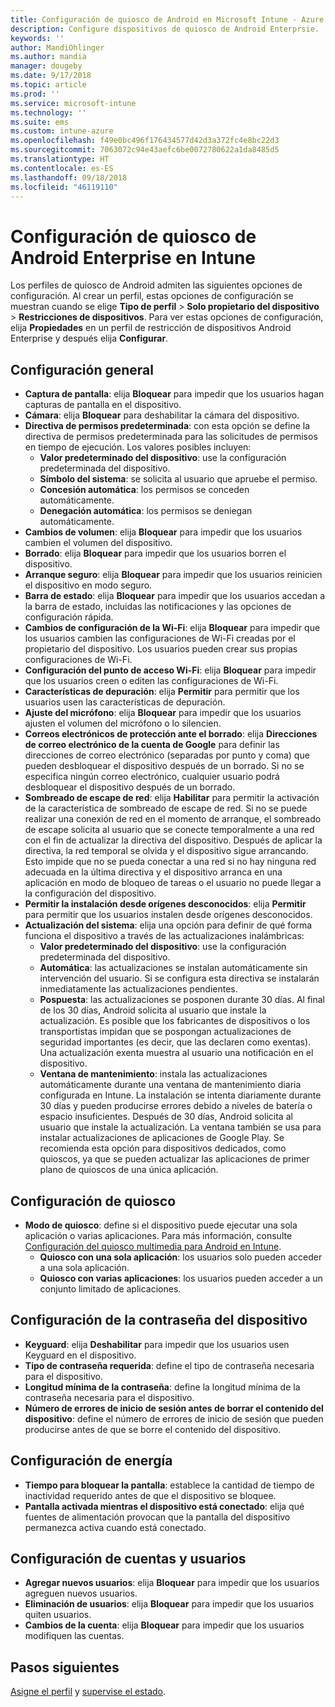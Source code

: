 ```yaml
---
title: Configuración de quiosco de Android en Microsoft Intune - Azure | Microsoft Docs
description: Configure dispositivos de quiosco de Android Enterprsie.
keywords: ''
author: MandiOhlinger
ms.author: mandia
manager: dougeby
ms.date: 9/17/2018
ms.topic: article
ms.prod: ''
ms.service: microsoft-intune
ms.technology: ''
ms.suite: ems
ms.custom: intune-azure
ms.openlocfilehash: f49e0bc496f176434577d42d3a372fc4e8bc22d3
ms.sourcegitcommit: 7063072c94e43aefc6be0072780622a1da8485d5
ms.translationtype: HT
ms.contentlocale: es-ES
ms.lasthandoff: 09/18/2018
ms.locfileid: "46119110"
---
```

# <a name="android-enterprise-kiosk-settings-in-intune"></a>Configuración de quiosco de Android Enterprise en Intune

Los perfiles de quiosco de Android admiten las siguientes opciones de configuración. Al crear un perfil, estas opciones de configuración se muestran cuando se elige **Tipo de perfil** > **Solo propietario del dispositivo** > **Restricciones de dispositivos**. Para ver estas opciones de configuración, elija **Propiedades** en un perfil de restricción de dispositivos Android Enterprise y después elija **Configurar**.

## <a name="general-settings"></a>Configuración general

- **Captura de pantalla**: elija **Bloquear** para impedir que los usuarios hagan capturas de pantalla en el dispositivo.
- **Cámara**: elija **Bloquear** para deshabilitar la cámara del dispositivo.
- **Directiva de permisos predeterminada**: con esta opción se define la directiva de permisos predeterminada para las solicitudes de permisos en tiempo de ejecución. Los valores posibles incluyen:
    - **Valor predeterminado del dispositivo**: use la configuración predeterminada del dispositivo.
    - **Símbolo del sistema**: se solicita al usuario que apruebe el permiso.
    - **Concesión automática**: los permisos se conceden automáticamente.
    - **Denegación automática**: los permisos se deniegan automáticamente.
- **Cambios de volumen**: elija **Bloquear** para impedir que los usuarios cambien el volumen del dispositivo.
- **Borrado**: elija **Bloquear** para impedir que los usuarios borren el dispositivo.
- **Arranque seguro**: elija **Bloquear** para impedir que los usuarios reinicien el dispositivo en modo seguro.
- **Barra de estado**: elija **Bloquear** para impedir que los usuarios accedan a la barra de estado, incluidas las notificaciones y las opciones de configuración rápida.
- **Cambios de configuración de la Wi-Fi**: elija **Bloquear** para impedir que los usuarios cambien las configuraciones de Wi-Fi creadas por el propietario del dispositivo. Los usuarios pueden crear sus propias configuraciones de Wi-Fi.
- **Configuración del punto de acceso Wi-Fi**: elija **Bloquear** para impedir que los usuarios creen o editen las configuraciones de Wi-Fi.
- **Características de depuración**: elija **Permitir** para permitir que los usuarios usen las características de depuración.
- **Ajuste del micrófono**: elija **Bloquear** para impedir que los usuarios ajusten el volumen del micrófono o lo silencien.
- **Correos electrónicos de protección ante el borrado**: elija **Direcciones de correo electrónico de la cuenta de Google** para definir las direcciones de correo electrónico (separadas por punto y coma) que pueden desbloquear el dispositivo después de un borrado. Si no se especifica ningún correo electrónico, cualquier usuario podrá desbloquear el dispositivo después de un borrado.
- **Sombreado de escape de red**: elija **Habilitar** para permitir la activación de la característica de sombreado de escape de red. Si no se puede realizar una conexión de red en el momento de arranque, el sombreado de escape solicita al usuario que se conecte temporalmente a una red con el fin de actualizar la directiva del dispositivo. Después de aplicar la directiva, la red temporal se olvida y el dispositivo sigue arrancando. Esto impide que no se pueda conectar a una red si no hay ninguna red adecuada en la última directiva y el dispositivo arranca en una aplicación en modo de bloqueo de tareas o el usuario no puede llegar a la configuración del dispositivo.
- **Permitir la instalación desde orígenes desconocidos**: elija **Permitir** para permitir que los usuarios instalen desde orígenes desconocidos.
- **Actualización del sistema**: elija una opción para definir de qué forma funciona el dispositivo a través de las actualizaciones inalámbricas:
    - **Valor predeterminado del dispositivo**: use la configuración predeterminada del dispositivo.
    - **Automática**: las actualizaciones se instalan automáticamente sin intervención del usuario. Si se configura esta directiva se instalarán inmediatamente las actualizaciones pendientes.
    - **Pospuesta**: las actualizaciones se posponen durante 30 días. Al final de los 30 días, Android solicita al usuario que instale la actualización. Es posible que los fabricantes de dispositivos o los transportistas impidan que se pospongan actualizaciones de seguridad importantes (es decir, que las declaren como exentas). Una actualización exenta muestra al usuario una notificación en el dispositivo. 
    - **Ventana de mantenimiento**: instala las actualizaciones automáticamente durante una ventana de mantenimiento diaria configurada en Intune. La instalación se intenta diariamente durante 30 días y pueden producirse errores debido a niveles de batería o espacio insuficientes. Después de 30 días, Android solicita al usuario que instale la actualización. La ventana también se usa para instalar actualizaciones de aplicaciones de Google Play. Se recomienda esta opción para dispositivos dedicados, como quioscos, ya que se pueden actualizar las aplicaciones de primer plano de quioscos de una única aplicación. 

## <a name="kiosk-settings"></a>Configuración de quiosco

- **Modo de quiosco**: define si el dispositivo puede ejecutar una sola aplicación o varias aplicaciones. Para más información, consulte [Configuración del quiosco multimedia para Android en Intune](android-kiosk-settings.md).
    - **Quiosco con una sola aplicación**: los usuarios solo pueden acceder a una sola aplicación.
    - **Quiosco con varias aplicaciones**: los usuarios pueden acceder a un conjunto limitado de aplicaciones.

## <a name="device-password-settings"></a>Configuración de la contraseña del dispositivo

- **Keyguard**: elija **Deshabilitar** para impedir que los usuarios usen Keyguard en el dispositivo.
- **Tipo de contraseña requerida**: define el tipo de contraseña necesaria para el dispositivo.
- **Longitud mínima de la contraseña**: define la longitud mínima de la contraseña necesaria para el dispositivo.
- **Número de errores de inicio de sesión antes de borrar el contenido del dispositivo**: define el número de errores de inicio de sesión que pueden producirse antes de que se borre el contenido del dispositivo.

## <a name="power-settings"></a>Configuración de energía

- **Tiempo para bloquear la pantalla**: establece la cantidad de tiempo de inactividad requerido antes de que el dispositivo se bloquee.
- **Pantalla activada mientras el dispositivo está conectado**: elija qué fuentes de alimentación provocan que la pantalla del dispositivo permanezca activa cuando está conectado.

## <a name="users-and-accounts-settings"></a>Configuración de cuentas y usuarios

- **Agregar nuevos usuarios**: elija **Bloquear** para impedir que los usuarios agreguen nuevos usuarios.
- **Eliminación de usuarios**: elija **Bloquear** para impedir que los usuarios quiten usuarios.
- **Cambios de la cuenta**: elija **Bloquear** para impedir que los usuarios modifiquen las cuentas.

## <a name="next-steps"></a>Pasos siguientes
[Asigne el perfil](device-profile-assign.md) y [supervise el estado](device-profile-monitor.md).



